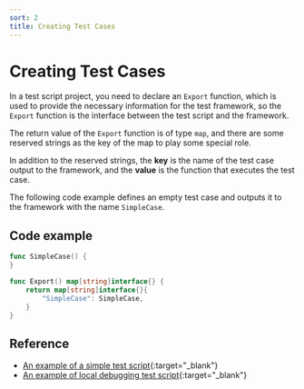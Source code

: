 ```yaml
---
sort: 2
title: Creating Test Cases
---
```


# Creating Test Cases

In a test script project, you need to declare an `Export` function, 
which is used to provide the necessary information for the test framework, 
so the `Export` function is the interface between the test script and the framework.

The return value of the `Export` function is of type `map`, 
and there are some reserved strings as the key of the map to play some special role.

In addition to the reserved strings, the **key** is the name of the test case output to the framework, 
and the **value** is the function that executes the test case.

The following code example defines an empty test case and outputs it to the framework with the name `SimpleCase`.

## Code example

```go
func SimpleCase() {
}

func Export() map[string]interface{} {
	return map[string]interface{}{
		"SimpleCase": SimpleCase,
	}
}
```

## Reference

* [An example of a simple test script](https://github.com/l6p/helm/tree/master/examples/getting-json-data){:target="_blank"}
* [An example of local debugging test script](https://github.com/l6p/helm/tree/master/examples/getting-json-data-with-local-debug){:target="_blank"}
